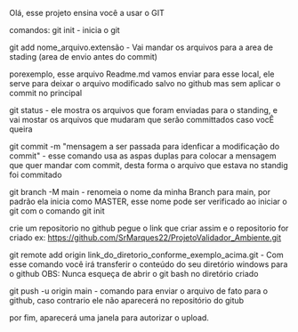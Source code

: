 Olá, esse projeto ensina você a usar o GIT

comandos:
git init  - inicia o git

git add nome_arquivo.extensão - Vai mandar os arquivos para a area de stading (area de envio antes do commit)

porexemplo, esse arquivo Readme.md vamos enviar para esse local, ele serve para deixar o arquivo modificado salvo
no github mas sem aplicar o commit no principal

git status - ele mostra os arquivos que foram enviadas para o standing, e vai mostar os arquivos que mudaram
que serão committados caso vocÊ queira

git commit -m "mensagem a ser passada para idenficar a modificação do commit" - esse comando usa as aspas duplas
para colocar a mensagem que quer mandar com  commit, desta forma o arquivo que estava no standig foi commitado

git branch -M main - renomeia o nome da minha Branch para main, 
por padrão ela inicia como MASTER, esse nome pode ser verificado
ao iniciar o git com o comando git init

crie um repositorio no github
pegue o link que criar assim e o repositorio for criado
ex: https://github.com/SrMarques22/ProjetoValidador_Ambiente.git

git remote add origin link_do_diretorio_conforme_exemplo_acima.git - Com esse comando você irá
transferir o conteúdo do seu diretório windows para o github 
OBS: Nunca esqueça de abrir o git bash no diretório criado

git push -u origin main - comando para enviar o arquivo de fato para o github, caso contrario ele não aparecerá no
repositório do gitub

por fim, aparecerá uma janela para autorizar o upload.
